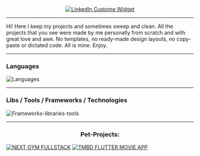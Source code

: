 
<p align="center">
 <a href="https://www.linkedin.com/in/ivan-kostin-limarkdl/">
          <img src="https://github.com/user-attachments/assets/57294c6e-c4cd-41f5-9a62-7ad739d21771"       alt="LinkedIn Custome Widget"
           >
        </a>
</p>


---
Hi! Here I keep my projects and sometimes sweep and clean. All the projects that you see were made by me personally from scratch and with great love and awe. No templates, no ready-made design layouts, no copy-paste or dictated code. All is mine. Enjoy.

---


### Languages

![Languages](https://github.com/user-attachments/assets/3ced2e65-b0b7-48d1-a61d-ee0f12fea8c2)


---

### Libs / Tools / Frameworks / Technologies


![Frameworks-libraries-tools](https://github.com/user-attachments/assets/fea43025-aa58-4d4c-b815-3f742057d0d7)


---

<h3 align="center">Pet-Projects:</h3>


[![NEXT GYM FULLSTACK](https://github.com/limarkdl/limarkdl/assets/116545670/657f730a-44e7-4d5c-ad61-ef6d732a9187)](https://github.com/limarkdl/next-gym-fullstack)
[![TMBD FLUTTER MOVIE APP](https://github.com/limarkdl/limarkdl/assets/116545670/f626def7-6049-4755-9b83-269d0b4de513)](https://github.com/limarkdl/tmdb-flutter-movie-app)



